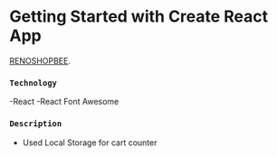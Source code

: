 # Getting Started with Create React App

 [RENOSHOPBEE](https://peaceful-carson-fdac3b.netlify.app/).



### `Technology`

-React
-React Font Awesome

### `Description`
- Used Local Storage for cart counter
 

